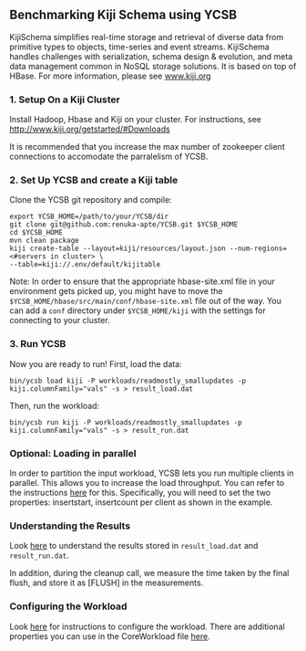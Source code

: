 ## Benchmarking Kiji Schema using YCSB

KijiSchema simplifies real-time storage and retrieval of diverse data from
primitive types to objects, time-series and event streams. KijiSchema handles
challenges with serialization, schema design & evolution, and meta data
management common in NoSQL storage solutions. It is based on top of HBase.
For more information, please see www.kiji.org

### 1. Setup On a Kiji Cluster

Install Hadoop, Hbase and Kiji on your cluster.
For instructions, see http://www.kiji.org/getstarted/#Downloads

It is recommended that you increase the max number of zookeeper client
connections to accomodate the parralelism of YCSB.

### 2. Set Up YCSB and create a Kiji table

Clone the YCSB git repository and compile:

    export YCSB_HOME=/path/to/your/YCSB/dir
    git clone git@github.com:renuka-apte/YCSB.git $YCSB_HOME
    cd $YCSB_HOME
    mvn clean package
    kiji create-table --layout=kiji/resources/layout.json --num-regions=<#servers in cluster> \
    --table=kiji://.env/default/kijitable

Note: In order to ensure that the appropriate hbase-site.xml file in your environment gets picked
up, you might have to move the `$YCSB_HOME/hbase/src/main/conf/hbase-site.xml` file out of the way.
You can add a `conf` directory under `$YCSB_HOME/kiji` with the settings for connecting to your
cluster.

### 3. Run YCSB

Now you are ready to run! First, load the data:

    bin/ycsb load kiji -P workloads/readmostly_smallupdates -p kiji.columnFamily="vals" -s > result_load.dat

Then, run the workload:

    bin/ycsb run kiji -P workloads/readmostly_smallupdates -p kiji.columnFamily="vals" -s > result_run.dat

### Optional: Loading in parallel

In order to partition the input workload, YCSB lets you run multiple clients in parallel. This allows you to 
increase the load throughput. You can refer to the instructions
[here](https://github.com/brianfrankcooper/YCSB/wiki/Running-a-Workload-in-Parallel) for this. Specifically,
you will need to set the two properties: insertstart, insertcount per client as shown in the example.

### Understanding the Results

Look [here](https://github.com/brianfrankcooper/YCSB/wiki/Running-a-Workload#step-6-execute-the-workload)
to understand the results stored in `result_load.dat` and `result_run.dat`.

In addition, during the cleanup call, we measure the time taken by the final flush, and store it
as [FLUSH] in the measurements.

### Configuring the Workload

Look [here](https://github.com/brianfrankcooper/YCSB/wiki/Core-Properties) for instructions to configure
the workload. There are additional properties you can use in the CoreWorkload file
[here](https://github.com/brianfrankcooper/YCSB/blob/master/core/src/main/java/com/yahoo/ycsb/workloads/CoreWorkload.java).
